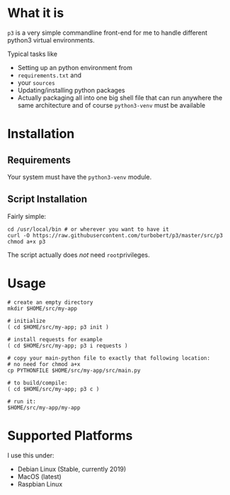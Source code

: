 # What it is

`p3` is a very simple commandline front-end for me to handle different python3 virtual environments.

Typical tasks like

* Setting up an python environment from
 * `requirements.txt` and 
 * your `sources`
* Updating/installing python packages
* Actually packaging all into one big shell file that can run anywhere the same architecture and of course `python3-venv` must be available

# Installation

## Requirements

Your system must have the `python3-venv` module.

## Script Installation

Fairly simple:

    cd /usr/local/bin # or wherever you want to have it
    curl -O https://raw.githubusercontent.com/turbobert/p3/master/src/p3
    chmod a+x p3

The script actually does *not* need `root`privileges.

# Usage

    # create an empty directory
    mkdir $HOME/src/my-app

    # initialize
    ( cd $HOME/src/my-app; p3 init )

    # install requests for example
    ( cd $HOME/src/my-app; p3 i requests )

    # copy your main-python file to exactly that following location:
    # no need for chmod a+x
    cp PYTHONFILE $HOME/src/my-app/src/main.py

    # to build/compile:
    ( cd $HOME/src/my-app; p3 c )

    # run it:
    $HOME/src/my-app/my-app

# Supported Platforms

I use this under:

* Debian Linux (Stable, currently 2019)
* MacOS (latest)
* Raspbian Linux

